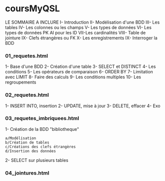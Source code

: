 # coursMyQSL
LE SOMMAIRE A INCLURE
I- Introduction
II- Modélisation d'une BDD
III- Les tables
IV- Les colonnes ou les champs
V- Les types de données
VI- Les types de données PK AI pour les ID
VII-Les cardinalités
VIII- Table de jointure
IX- Clefs étrangères ou FK
X- Les enregistrements
IX- Interroger la BDD

### 01_requetes.html
1- Base d'une BDD
2- Création d'une table
3- SELECT et DISTINCT
4- Les conditions
5- Les opérateurs de comparaison
6- ORDER BY
7- Limitation avec LIMIT
8- Faire des calculs
9- Les conditions multiples 
10- Les regroupements

### 02_requetes.html
1- INSERT INTO, insertion
2- UPDATE, mise à jour
3- DELETE, effacer
4- Exo
### 03_requetes_imbriquees.html
1- Création de la BDD "bibliotheque"

    a/Modélisation
    b/Création de tables
    c/Créations des clefs étrangères
    d/Insertion des données

2- SELECT sur plusieurs tables
### 04_jointures.html